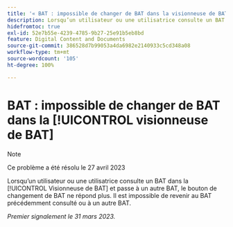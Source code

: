 ```yaml
---
title: '« BAT : impossible de changer de BAT dans la visionneuse de BAT »'
description: Lorsqu’un utilisateur ou une utilisatrice consulte un BAT dans la [!UICONTROL visionneuse de BAT] et passe à une autre version, la liste déroulante des versions est désactivée et il est impossible de revenir à la version originale que la personne visualisait ou à une autre version du BAT.
hidefromtoc: true
exl-id: 52e7b55e-4239-4785-9b27-25e91b5eb8bd
feature: Digital Content and Documents
source-git-commit: 386528d7b99053a4da6982e2140933c5cd348a08
workflow-type: tm+mt
source-wordcount: '105'
ht-degree: 100%

---
```


# BAT : impossible de changer de BAT dans la [!UICONTROL visionneuse de BAT]

>[!NOTE]
>
>Ce problème a été résolu le 27 avril 2023

Lorsqu’un utilisateur ou une utilisatrice consulte un BAT dans la [!UICONTROL Visionneuse de BAT] et passe à un autre BAT, le bouton de changement de BAT ne répond plus. Il est impossible de revenir au BAT précédemment consulté ou à un autre BAT.

_Premier signalement le 31 mars 2023._
